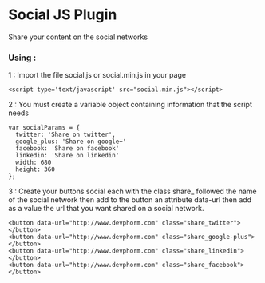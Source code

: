 # Social JS Plugin
Share your content on the social networks
### Using :
1 : Import the file social.js or social.min.js in your page
```
<script type='text/javascript' src="social.min.js"></script>
```
2 : You must create a variable object containing information that the script needs
```
var socialParams = {
  twitter: 'Share on twitter',
  google_plus: 'Share on google+'
  facebook: 'Share on facebook'
  linkedin: 'Share on linkedin'
  width: 680
  height: 360
};
```
3 : Create your buttons social each with the class share_ followed the name of the social network then add to the button an attribute data-url then add as a value the url that you want shared on a social network.
```
<button data-url="http://www.devphorm.com" class="share_twitter"></button>
<button data-url="http://www.devphorm.com" class="share_google-plus"></button>
<button data-url="http://www.devphorm.com" class="share_linkedin"></button>
<button data-url="http://www.devphorm.com" class="share_facebook"></button>
```
